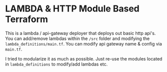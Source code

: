 # LAMBDA & HTTP Module Based Terraform
This is a lambda / api-gateway deployer that deploys out basic http api's. You can add/remove lambdas within the `/src` folder and modifying the `lambda_definitions/main.tf`. You can modify api gateway name & config via `main.tf`.

I tried to modularize it as much as possible. Just re-use the modules located in `lambda_definitions` to modify/add lambdas etc.